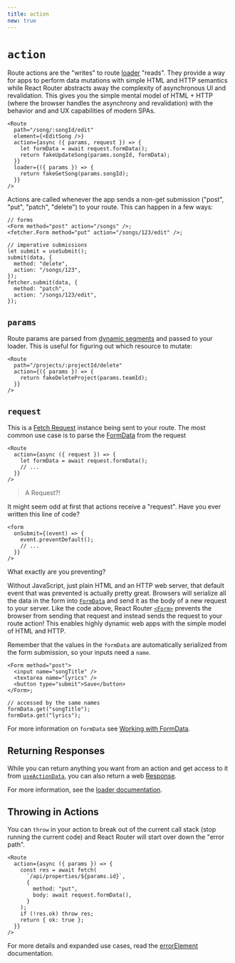 ```yaml
---
title: action
new: true
---
```


# `action`

Route actions are the "writes" to route [loader][loader] "reads". They provide a way for apps to perform data mutations with simple HTML and HTTP semantics while React Router abstracts away the complexity of asynchronous UI and revalidation. This gives you the simple mental model of HTML + HTTP (where the browser handles the asynchrony and revalidation) with the behavior and and UX capabilities of modern SPAs.

```tsx
<Route
  path="/song/:songId/edit"
  element={<EditSong />}
  action={async ({ params, request }) => {
    let formData = await request.formData();
    return fakeUpdateSong(params.songId, formData);
  }}
  loader={({ params }) => {
    return fakeGetSong(params.songId);
  }}
/>
```

Actions are called whenever the app sends a non-get submission ("post", "put", "patch", "delete") to your route. This can happen in a few ways:

```tsx
// forms
<Form method="post" action="/songs" />;
<fetcher.Form method="put" action="/songs/123/edit" />;

// imperative submissions
let submit = useSubmit();
submit(data, {
  method: "delete",
  action: "/songs/123",
});
fetcher.submit(data, {
  method: "patch",
  action: "/songs/123/edit",
});
```

## `params`

Route params are parsed from [dynamic segments][dynamicsegments] and passed to your loader. This is useful for figuring out which resource to mutate:

```tsx
<Route
  path="/projects/:projectId/delete"
  action={({ params }) => {
    return fakeDeleteProject(params.teamId);
  }}
/>
```

## `request`

This is a [Fetch Request][request] instance being sent to your route. The most common use case is to parse the [FormData][formdata] from the request

```tsx
<Route
  action={async ({ request }) => {
    let formData = await request.formData();
    // ...
  }}
/>
```

> A Request?!

It might seem odd at first that actions receive a "request". Have you ever written this line of code?

```tsx [3]
<form
  onSubmit={(event) => {
    event.preventDefault();
    // ...
  }}
/>
```

What exactly are you preventing?

Without JavaScript, just plain HTML and an HTTP web server, that default event that was prevented is actually pretty great. Browsers will serialize all the data in the form into [`FormData`][formdata] and send it as the body of a new request to your server. Like the code above, React Router [`<Form>`][form] prevents the browser from sending that request and instead sends the request to your route action! This enables highly dynamic web apps with the simple model of HTML and HTTP.

Remember that the values in the `formData` are automatically serialized from the form submission, so your inputs need a `name`.

```tsx
<Form method="post">
  <input name="songTitle" />
  <textarea name="lyrics" />
  <button type="submit">Save</button>
</Form>;

// accessed by the same names
formData.get("songTitle");
formData.get("lyrics");
```

For more information on `formData` see [Working with FormData][workingwithformdata].

## Returning Responses

While you can return anything you want from an action and get access to it from [`useActionData`][useactiondata], you can also return a web [Response][response].

For more information, see the [loader documentation][returningresponses].

## Throwing in Actions

You can `throw` in your action to break out of the current call stack (stop running the current code) and React Router will start over down the "error path".

```tsx [10]
<Route
  action={async ({ params }) => {
    const res = await fetch(
      `/api/properties/${params.id}`,
      {
        method: "put",
        body: await request.formData(),
      }
    );
    if (!res.ok) throw res;
    return { ok: true };
  }}
/>
```

For more details and expanded use cases, read the [errorElement][errorelement] documentation.

[loader]: ./loader
[dynamicsegments]: ./route#dynamic-segments
[formdata]: https://developer.mozilla.org/en-US/docs/Web/API/FormData
[request]: https://developer.mozilla.org/en-US/docs/Web/API/Request
[response]: https://developer.mozilla.org/en-US/docs/Web/API/Response
[url]: https://developer.mozilla.org/en-US/docs/Web/API/URL
[urlsearchparams]: https://developer.mozilla.org/en-US/docs/Web/API/URLSearchParams
[migratingtoremix]: ../guides/migrating-to-remix
[useloaderdata]: ../hooks/use-loader-data
[json]: ../fetch/json
[errorelement]: ./error-element
[form]: ../components/form
[workingwithformdata]: ../guides/form-data
[useactiondata]: ../hooks/use-action-data
[returningresponses]: ./loader#returning-responses
